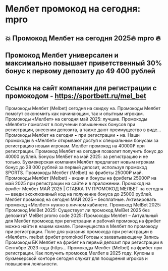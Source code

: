 # Мелбет промокод на сегодня: mpro

## 💥 Промокод Мелбет на сегодня 2025🔥 mpro 🔥

## Промокод Мелбет универсален и максимально повышает приветственный 30% бонус к первому депозиту до 49 400 рублей

## Ссылка на сайт компании для регистрации с промокодом - https://sportbett.ru/mel_bet


Промокоды Мелбет (Melbet) сегодня на скидку на. Промокоды Мелбет помогут сэкономить как начинающим, так и опытным игрокам.
Промокоды «Мелбет» на сегодня май 2025: лучшие. Промокоды «Мелбет» помогают в получении повышенных бонусов при регистрации, внесении депозита, а также дают преимущество в виде...
Промокоды Мелбет на сегодня • при регистрации • на. Наши промокоды в «Мелбет» открывают доступ к специальным бонусам за регистрацию новым игрокам.
Мелбет промокод на 40000₽ при регистрации. Промокод Мелбет на сегодня позволит получить бонус до 40000 рублей.
Бонусы МелБет на май 2025: за регистрацию и не только. Букмекерская компания Мелбет предлагает новым игрокам бонус до 28 000 рублей за первый депозит, используя промокод SPORTS.
Промокоды Мелбет (Melbet) на фрибеты 25000₽ май. Промокоды Мелбет (Melbet) - акции и бонусы на фрибеты 25000₽ на май 2025 при регистрации на сайте и в приложении.
Промокод на фрибет Мелбет МАЙ 2025 | СТАВКА TV ПРОМОКОД МЕЛБЕТ на сегодня — введи эксклюзивный код на получение бонуса до 25000 рублей.
Мелбет промокод на сегодня МАЙ 2025 – бесплатные. Активировать промокод «Мелбет» нужно в личном кабинете.
Промокод MelBet 2025: Промокод MelBet 2025: Существует ли промокод MelBet 2025 без депозита?
MelBet promo code 2025: Промокоды Мелбет – Актуальный для Мелбет промокод при регистрации и рабочий промокод на фрибет можно найти в нашем канале.
Преимущества в Мелбет по промокоду при регистрации. Поле для указания промокода при регистрации в «Мелбет».
melbet фрибет promokod Готовы к захватывающему Запись Промокоды БК Мелбет на фрибет на первый депозит при регистрации в Сентябре 2023 года (https...
Промокоды Мелбет (Melbet) на фрибет при регистрации. Как получить промокод Мелбет в 2025 году. Купоны в букмекерской конторе сегодня служат для поощрения игроков и повышения лояльности.
